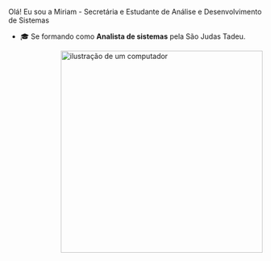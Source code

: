 
Olá! Eu sou a Miriam - Secretária e Estudante de Análise e Desenvolvimento de Sistemas

 



- 🎓 Se formando como **Analista de sistemas** pela São Judas Tadeu</a>.





<img src="https://github.com/user-attachments/assets/af7643bd-08f6-4210-8412-fad7f1ef91c7" alt="ilustração de um computador" min-width="100px" max-width="100px" width="400px" align="right">
